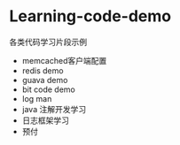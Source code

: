 # Learning-code-demo

各类代码学习片段示例

* memcached客户端配置
* redis demo
* guava demo
* bit code demo
* log man
* java 注解开发学习
* 日志框架学习
* 预付


